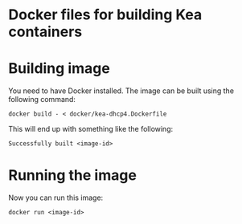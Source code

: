 # Docker files for building Kea containers




# Building image

You need to have Docker installed. The image can be built using the following
command:

```shell
docker build - < docker/kea-dhcp4.Dockerfile
```

This will end up with something like the following:

```shell
Successfully built <image-id>
```

# Running the image

Now you can run this image:

```shell
docker run <image-id>
```
